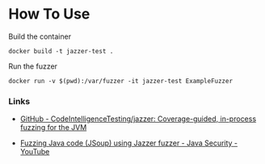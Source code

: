 # How To Use

Build the container

```
docker build -t jazzer-test .
```

Run the fuzzer

```
docker run -v $(pwd):/var/fuzzer -it jazzer-test ExampleFuzzer
```

### Links

- [GitHub - CodeIntelligenceTesting/jazzer: Coverage-guided, in-process fuzzing for the JVM](https://github.com/CodeIntelligenceTesting/jazzer)

- [Fuzzing Java code (JSoup) using Jazzer fuzzer - Java Security - YouTube](https://www.youtube.com/watch?v=Ai3wnnSFC-8)
